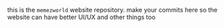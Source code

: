 this is the `memezworld` website repository.
make your commits here so the website can have better UI/UX and other things too
